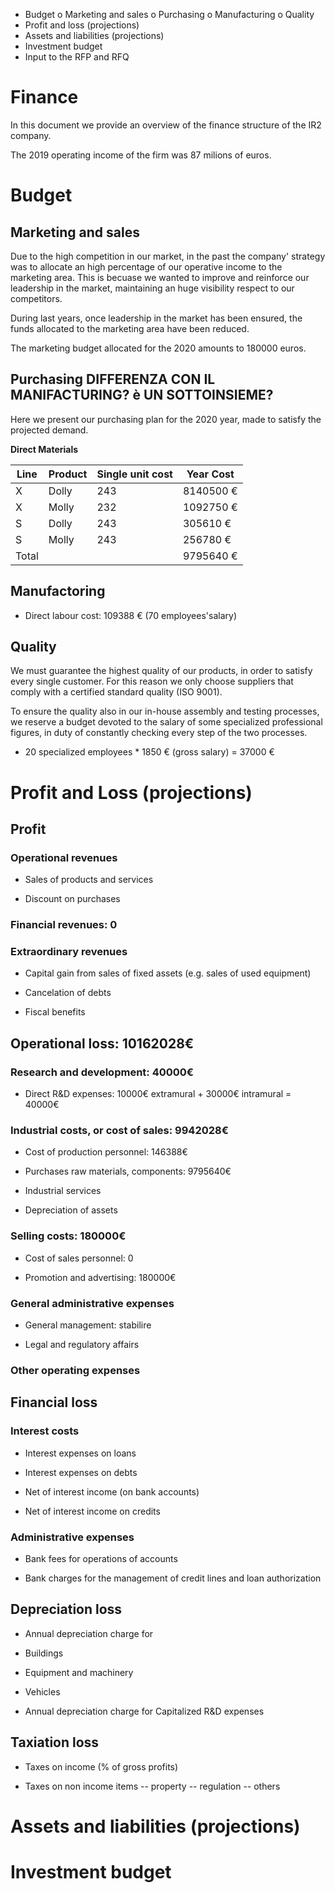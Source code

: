 -	Budget 
    o	Marketing and sales
    o	Purchasing
    o	Manufacturing
    o	Quality
-	Profit and loss (projections)
-	Assets and liabilities (projections)
-	Investment budget
-	Input to the RFP and RFQ

# Finance
In this document we provide an overview of the finance structure of the IR2 company.

The 2019 operating income of the firm was 87 milions of euros.

# Budget

## Marketing and sales
Due to the high competition in our market, in the past the company' strategy was to allocate an high percentage of our operative income to the marketing area. This is becuase we wanted to improve and reinforce our leadership in the market, maintaining an huge visibility respect to our competitors.

During last years, once leadership in the market has been ensured, the funds allocated to the marketing area have been reduced. 

The marketing budget allocated for the 2020 amounts to 180000 euros.


## Purchasing DIFFERENZA CON IL MANIFACTURING? è UN SOTTOINSIEME?    


Here we present our purchasing plan for the 2020 year, made to satisfy the projected demand.

**Direct Materials**

 Line | Product | Single unit cost | Year Cost
|---|----|---|---|
X | Dolly | 243 |  8140500 €
X | Molly |  232 |1092750 €
S | Dolly | 243 | 305610 €
S | Molly | 243 |  256780 €
Total  |  | | 9795640 €





## Manufactoring 

- Direct labour cost: 109388 € (70 employees'salary)


## Quality

We must guarantee the highest quality of our products, in order to satisfy every single customer. For this reason we only choose suppliers that comply with a certified standard quality (ISO 9001).

To ensure the quality also in our in-house assembly and testing processes, we reserve a budget devoted to the salary of some specialized professional figures, in duty of constantly checking every step of the two processes. 
- 20 specialized employees * 1850 € (gross salary) = 37000 €



# Profit and Loss (projections)

## Profit

### Operational revenues

- Sales of products and services

- Discount on purchases

### Financial revenues: 0

### Extraordinary revenues

- Capital gain from sales of fixed assets (e.g. sales of used equipment)

- Cancelation of debts

- Fiscal benefits

## Operational loss: 10162028€

### Research and development: 40000€

- Direct R&D expenses: 10000€ extramural + 30000€  intramural = 40000€

### Industrial costs, or cost of sales: 9942028€

- Cost of production personnel: 146388€

- Purchases raw materials, components: 9795640€

- Industrial services

- Depreciation of assets

### Selling costs: 180000€
- Cost of sales personnel: 0

- Promotion and advertising: 180000€


### General administrative expenses
- General management: stabilire

- Legal and regulatory affairs

### Other operating expenses

## Financial loss

### Interest costs

- Interest expenses on loans

- Interest expenses on debts

- Net of interest income (on bank accounts)

- Net of interest income on credits

### Administrative expenses

- Bank fees for operations of accounts

- Bank charges for the management of credit lines and loan authorization

## Depreciation loss

- Annual depreciation charge for

- Buildings

- Equipment and machinery

- Vehicles

- Annual depreciation charge for Capitalized R&D expenses

## Taxiation loss
- Taxes on income (% of gross profits)

- Taxes on non income items
-- property
-- regulation
-- others

# Assets and liabilities (projections)

# Investment budget

